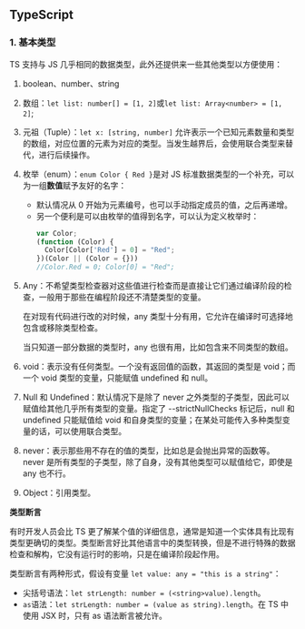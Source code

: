 ## TypeScript
### 1. 基本类型
TS 支持与 JS 几乎相同的数据类型，此外还提供来一些其他类型以方便使用：
1. boolean、number、string
2. 数组：`let list: number[] = [1, 2]`或`let list: Array<number> = [1, 2]`;
3. 元祖（Tuple）：`let x: [string, number]` 允许表示一个已知元素数量和类型的数组，对应位置的元素为对应的类型。当发生越界后，会使用联合类型来替代，进行后续操作。
4. 枚举（enum）：`enum Color { Red }`是对 JS 标准数据类型的一个补充，可以为一组**数值**赋予友好的名字：
    - 默认情况从 0 开始为元素编号，也可以手动指定成员的值，之后再递增。
    - 另一个便利是可以由枚举的值得到名字，可以认为定义枚举时：
      ```js
      var Color;
      (function (Color) {
        Color[Color['Red'] = 0] = "Red";
      })(Color || (Color = {}))
      //Color.Red = 0; Color[0] = "Red";
      ```
5. Any：不希望类型检查器对这些值进行检查而是直接让它们通过编译阶段的检查，一般用于那些在编程阶段还不清楚类型的变量。

   在对现有代码进行改的对时候，any 类型十分有用，它允许在编译时可选择地包含或移除类型检查。

   当只知道一部分数据的类型时，any 也很有用，比如包含来不同类型的数组。

6. void：表示没有任何类型。一个没有返回值的函数，其返回的类型是 void；而一个 void 类型的变量，只能赋值 undefined 和 null。
7. Null 和 Undefined：默认情况下是除了 never 之外类型的子类型，因此可以赋值给其他几乎所有类型的变量。指定了 --strictNullChecks 标记后，null 和 undefined 只能赋值给 void 和自身类型的变量；在某处可能传入多种类型变量的话，可以使用联合类型。
8. never：表示那些用不存在的值的类型，比如总是会抛出异常的函数等。never 是所有类型的子类型，除了自身，没有其他类型可以赋值给它，即使是 any 也不行。
9. Object：引用类型。

**类型断言**

有时开发人员会比 TS 更了解某个值的详细信息，通常是知道一个实体具有比现有类型更确切的类型。类型断言好比其他语言中的类型转换，但是不进行特殊的数据检查和解构，它没有运行时的影响，只是在编译阶段起作用。

类型断言有两种形式，假设有变量 `let value: any = "this is a string"`：
- 尖括号语法：`let strLength: number = (<string>value).length`。
- `as`语法：`let strLength: number = (value as string).length`。在 TS 中使用 JSX 时，只有 as 语法断言被允许。
